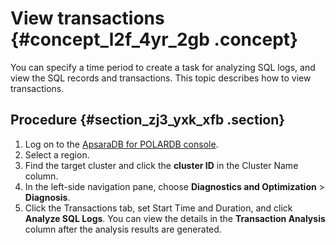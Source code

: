 # View transactions {#concept_l2f_4yr_2gb .concept}

You can specify a time period to create a task for analyzing SQL logs, and view the SQL records and transactions. This topic describes how to view transactions.

## Procedure {#section_zj3_yxk_xfb .section}

1.  Log on to the [ApsaraDB for POLARDB console](https://polardb.console.aliyun.com/).
2.  Select a region.
3.  Find the target cluster and click the **cluster ID** in the Cluster Name column.
4.  In the left-side navigation pane, choose **Diagnostics and Optimization** \> **Diagnosis**.
5.  Click the Transactions tab, set Start Time and Duration, and click **Analyze SQL Logs**. You can view the details in the **Transaction Analysis** column after the analysis results are generated.

